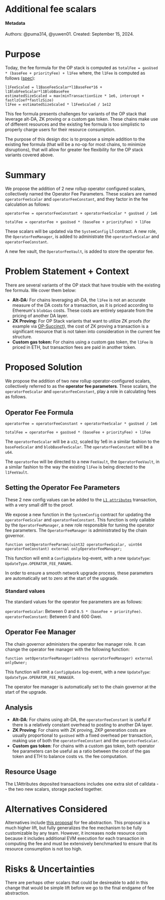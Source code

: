 # Additional fee scalars

#### Metadata

Authors: @puma314, @yuwen01.
Created: September 15, 2024.

# Purpose
<!-- This section is also sometimes called “Motivations” or “Goals”. -->

<!-- It is fine to remove this section from the final document,
but understanding the purpose of the doc when writing is very helpful. -->
Today, the fee formula for the OP stack is computed as `totalFee = gasUsed * (baseFee + priorityFee) + l1Fee` where, the `l1Fee` is computed as follows ([spec](https://github.com/ethereum-optimism/specs/blob/06a2d0b8e5d08da66612d0e19aa7bc625ceb277e/specs/protocol/fjord/exec-engine.md?plain=1#L28)):

```
l1FeeScaled = l1BaseFeeScalar*l1BaseFee*16 + l1BlobFeeScalar*l1BlobBaseFee
estimatedSizeScaled = max(minTransactionSize * 1e6, intercept + fastlzCoef*fastlzSize)
l1Fee = estimatedSizeScaled * l1FeeScaled / 1e12
```

This fee formula presents challenges for variants of the OP stack that leverage alt-DA, ZK proving or a custom gas token. These chains make use of different resources and the existing fee formula is too simplistic to properly charge users for their resource consumption. 

The purpose of this design doc is to propose a simple addition to the existing fee formula (that will be a no-op for most chains, to minimize disruptions), that will allow for greater fee flexibility for the OP stack variants covered above.

# Summary

<!-- Most (if not all) documents should have a summary.
While the length will likely be proportional to the length of the full document,
the summary should be as succinct as possible. -->

We propose the addition of 2 new rollup operator configured scalars, collectively named the Operator Fee Parameters. These scalars are named
`operatorFeeScalar` and `operatorFeeConstant`, and they factor in the fee calculation as follows:
```
operatorFee = operatorFeeConstant + operatorFeeScalar * gasUsed / 1e6

totalFee = operatorFee + gasUsed * (baseFee + priorityFee) + l1Fee
```

These scalars will be updated via the `SystemConfig` L1 contract. A new role, the `OperatorFeeManager`, is added 
to administrate the `operatorFeeScalar` and `operatorFeeConstant`.

A new fee vault, the `OperatorFeeVault`, is added to store the operator fee. 

# Problem Statement + Context

<!-- Describe the specific problem that the document is seeking to address as well
as information needed to understand the problem and design space.
If more information is needed on the costs of the problem,
this is a good place to that information. -->

There are several variants of the OP stack that have trouble with the existing fee formula. We cover them below:

* **Alt-DA:** For chains leveraging alt-DA, the `l1Fee` is not an accurate measure of the DA costs for a transaction, as it is priced according to Ethereum's `blobGas` costs. These costs are entirely separate from the pricing of another DA layer.
* **ZK Proving:** For OP Stack variants that want to utilize ZK proofs (for example via [OP-Succinct](https://github.com/succinctlabs/op-succinct)), the cost of ZK proving a transaction is a significant resource that is not taken into consideration in the current fee structure.
* **Custom gas token:** For chains using a custom gas token, the `l1Fee` is priced in ETH, but transaction fees are paid in another token. 


# Proposed Solution

<!-- A high level overview of the proposed solution.
When there are multiple alternatives there should be an explanation
of why one solution was picked over other solutions.
As a rule of thumb, including code snippets (except for defining an external API)
is likely too low level. -->

We propose the addition of two new rollup operator-configured scalars, collectively referred to as the **operator fee parameters**. These scalars, the `operatorFeeScalar` and `operatorFeeConstant`, play a role in calculating fees as follows.

## Operator Fee Formula

```
operatorFee = operatorFeeConstant + operatorFeeScalar * gasUsed / 1e6

totalFee = operatorFee + gasUsed * (baseFee + priorityFee) + l1Fee
```

The `operatorFeeScalar` will be a `u32`, scaled by 1e6 in a similar fashion to the `baseFeeScalar` and `blobBaseFeeScalar`. The `operatorFeeConstant` will be a `u64`.

The `operatorFee` will be directed to a new `FeeVault`, the `OperatorFeeVault`, in a similar fashion to the way the existing `l1Fee` is being directed to the `l1FeeVault`.

## Setting the Operator Fee Parameters

These 2 new config values can be added to the [`L1 attributes`](https://github.com/ethereum-optimism/specs/blob/main/specs/protocol/ecotone/l1-attributes.md) transaction, with a very small diff to the proof.

We expose a new function in the `SystemConfig` contract for updating the `operatorFeeScalar` and `operatorFeeConstant`. This function is only callable by the `OperatorFeeManager`, a new role responsible for tuning the operator fee parameters. The `OperatorFeeManager` is administrated by
the chain governor. 

```solidity
function setOperatorFeeParams(uint32 operatorFeeScalar, uint64 operatorFeeConstant) external onlyOperatorFeeManager;
```

This function will emit a `ConfigUpdate` log-event, with a new `UpdateType`: `UpdateType.OPERATOR_FEE_PARAMS`.

In order to ensure a smooth network upgrade process, these parameters are automatically set to zero at the start of the upgrade. 

### Standard values

The standard values for the operator fee parameters are as follows:

`operatorFeeScalar`: Between 0 and `0.5 * (baseFee + priorityFee)`.
`operatorFeeConstant`: Between 0 and 600 Gwei.

## Operator Fee Manager

The chain governor administers the operator fee manager role. It can change the operator fee manager with the following function:

```solidity
function setOperatorFeeManager(address operatorFeeManager) external onlyOwner;
```

This function will emit a `ConfigUpdate` log-event, with a new `UpdateType`: `UpdateType.OPERATOR_FEE_MANAGER`.

The operator fee manager is automatically set to the chain governor at the start of the upgrade.

## Analysis

* **Alt-DA**: For chains using alt-DA, the `operatorFeeConstant` is useful if there is a relatively constant overhead to posting to another DA layer. 
* **ZK Proving**: For chains with ZK proving, ZKP generation costs are usually proportional to `gasUsed` with a fixed overhead per transaction, making use of both the `operatorFeeConstant` and the `operatorFeeScalar`.
* **Custom gas token**: For chains with a custom gas token, both operator fee parameters can be useful as a ratio between the cost of the gas token and ETH to balance costs vs. the fee computation.

## Resource Usage

<!-- What is the resource usage of the proposed solution?
Does it consume a large amount of computational resources or time? -->

The L1Attributes deposited transactions includes one extra slot of calldata -- the two new scalars,
storage packed together.

# Alternatives Considered

<!-- List out a short summary of each possible solution that was considered.
Comparing the effort of each solution -->

Alternatives include [this proposal](https://github.com/ethereum-optimism/specs/issues/73) for fee abstraction. This proposal is a much higher lift, but fully generalizes the fee mechanism to be fully customizable by any team. However, it increases node resource costs because it includes additional EVM execution for each transaction in computing the fee and must be extensively benchmarked to ensure that its resource consumption is not too high.

# Risks & Uncertainties

<!-- An overview of what could go wrong.
Also any open questions that need more work to resolve. -->

There are perhaps other scalars that could be desireable to add in this change that would be simple lift before we go to the final endgame of fee abstraction.